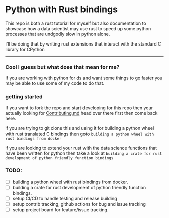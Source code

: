 # Python with Rust bindings

This repo is both a rust tutorial for myself but also documentation to showcase how a data scientist may use rust to speed up some python processes that are undgodly slow in python alone.

I'll be doing that by writing rust extensions that interact with the standard C library for CPython

---

### Cool I guess but what does that mean for me?

If you are working with python for ds and want some things to go faster you may be able to use some of my code to do that.

### getting started

If you want to fork the repo and start developing for this repo then your actually looking for [Contributing.md](./.github/CONTRIBUTING.md) head over there first then come back here.

if you are trying to git clone this and using it for building a python wheel with rust translated C bindings then goto `building a python wheel with rust bindings from docker`

if you are looking to extend your rust with the data science functions that have been written for python then take a look at `building a crate for rust development of python friendly function bindings`

### TODO:
- [ ] building a python wheel with rust bindings from docker.
- [ ] building a crate for rust development of python friendly function bindings.
- [ ] setup CI/CD to handle testing and release building
- [ ] setup contrib tracking, github actions for bug and issue tracking
- [ ] setup project board for feature/issue tracking.